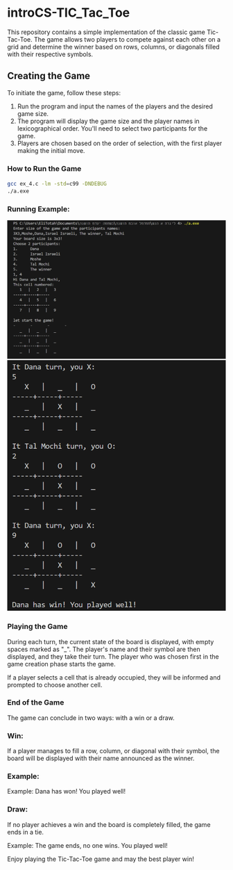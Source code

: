 # introCS-TIC_Tac_Toe

This repository contains a simple implementation of the classic game Tic-Tac-Toe. The game allows two players to compete against each other on a grid and determine the winner based on rows, columns, or diagonals filled with their respective symbols.

## Creating the Game

To initiate the game, follow these steps:

1. Run the program and input the names of the players and the desired game size.
2. The program will display the game size and the player names in lexicographical order. You'll need to select two participants for the game.
3. Players are chosen based on the order of selection, with the first player making the initial move.

### How to Run the Game

```bash
gcc ex_4.c -lm -std=c99 -DNDEBUG
./a.exe
```
### Running Example:

![Alt Text](https://github.com/Ofirroth/introCS-TIC_Tac_Toe/blob/cb594981f29f6828910fced2520567ab21f668cc/258393812-4d10c10e-c359-4cf3-877e-be39f4593f47.png)
![Alt Text](https://github.com/Ofirroth/introCS-TIC_Tac_Toe/blob/85941af52f46aee5d563cb9726705208e0401b07/258393974-a5b5e556-bcec-4e4a-acbe-d5c647377c5f.png)

### Playing the Game

During each turn, the current state of the board is displayed, with empty spaces marked as "_". The player's name and their symbol are then displayed, and they take their turn. The player who was chosen first in the game creation phase starts the game.

If a player selects a cell that is already occupied, they will be informed and prompted to choose another cell.

### End of the Game

The game can conclude in two ways: with a win or a draw.

### Win:

If a player manages to fill a row, column, or diagonal with their symbol, the board will be displayed with their name announced as the winner.

### Example:
Example: Dana has won! You played well!

### Draw:

If no player achieves a win and the board is completely filled, the game ends in a tie.

Example: The game ends, no one wins. You played well!

Enjoy playing the Tic-Tac-Toe game and may the best player win!
